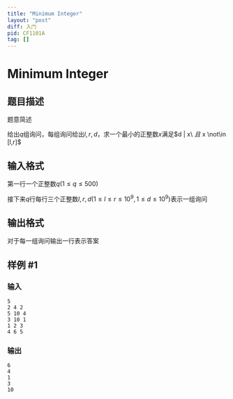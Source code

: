 ```yaml
---
title: "Minimum Integer"
layout: "post"
diff: 入门
pid: CF1101A
tag: []
---
```


# Minimum Integer

## 题目描述

题意简述

给出$q$组询问，每组询问给出$l,r,d$，求一个最小的正整数$x$满足$d | x\ $且$ x \not\in [l,r]$

## 输入格式

第一行一个正整数$q(1 \leq q \leq 500)$

接下来$q$行每行三个正整数$l,r,d(1 \leq l \leq r \leq 10^9 , 1 \leq d \leq 10^9)$表示一组询问

## 输出格式

对于每一组询问输出一行表示答案

## 样例 #1

### 输入

```
5
2 4 2
5 10 4
3 10 1
1 2 3
4 6 5

```

### 输出

```
6
4
1
3
10

```

